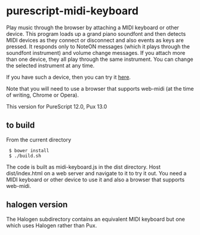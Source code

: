 purescript-midi-keyboard
========================

Play music through the browser by attaching a MIDI keyboard or other device.  This program loads up a grand piano soundfont and then detects MIDI devices as they connect or disconnect and also events as keys are pressed.  It responds only to NoteON messages (which it plays through the soundfont instrument) and volume change messages. If you attach more than one device, they all play through the same instrument.  You can change the selected instrument at any time.

If you have such a device, then you can try it [here](http://www.tradtunedb.org.uk:8601/).

Note that you will need to use a browser that supports web-midi (at the time of writing, Chrome or Opera).

This version for PureScript 12.0, Pux 13.0

## to build

From the current directory

     $ bower install
     $ ./build.sh

The code is built as midi-keyboard.js in the dist directory. Host dist/index.html on a web server and navigate to it to try it out.  You need a MIDI keyboard or other device to use it and also a browser that supports web-midi.

## halogen version

The Halogen subdirectory contains an equivalent MIDI keyboard but one which uses Halogen rather than Pux.
